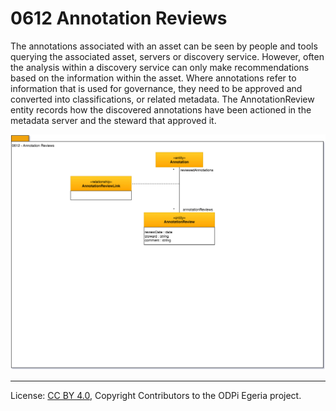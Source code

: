<!-- SPDX-License-Identifier: CC-BY-4.0 -->
<!-- Copyright Contributors to the ODPi Egeria project. -->

# 0612 Annotation Reviews

The annotations associated with an asset can be seen by
people and tools querying the associated asset, servers or
discovery service.
However, often the analysis within a discovery service can
only make recommendations based on the information within the asset.
Where annotations refer to information that is used for governance,
they need to be approved and converted into classifications,
or related metadata.
The AnnotationReview entity records how the discovered annotations
have been actioned in the metadata server and the steward that
approved it.

![UML](0612-Annotation-Reviews.png)



----
License: [CC BY 4.0](https://creativecommons.org/licenses/by/4.0/),
Copyright Contributors to the ODPi Egeria project.